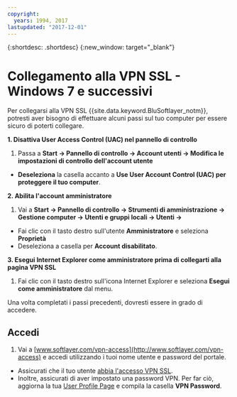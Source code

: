 ```yaml
---
copyright:
  years: 1994, 2017
lastupdated: "2017-12-01"
---
```


{:shortdesc: .shortdesc}
{:new_window: target="_blank"}

# Collegamento alla VPN SSL - Windows 7 e successivi

Per collegarsi alla VPN SSL {{site.data.keyword.BluSoftlayer_notm}}, potresti aver bisogno di effettuare alcuni passi sul tuo computer per essere sicuro di poterti collegare.

**1. Disattiva User Access Control (UAC) nel pannello di controllo**

1. Passa a **Start -> Pannello di controllo -> Account utenti -> Modifica le impostazioni di controllo dell'account utente**
* **Deseleziona** la casella accanto a **Use User Account Control (UAC) per proteggere il tuo computer**.

**2. Abilita l'account amministratore**

1. Vai a **Start -> Pannello di controllo -> Strumenti di amministrazione -> Gestione computer -> Utenti e gruppi locali -> Utenti ->** 
* Fai clic con il tasto destro sull'utente **Amministratore** e seleziona **Proprietà** 
* Deseleziona a casella per **Account disabilitato**.

**3. Esegui Internet Explorer come amministratore prima di collegarti alla pagina VPN SSL**

1. Fai clic con il tasto destro sull'icona Internet Explorer e seleziona **Esegui come amministratore** dal menu.

Una volta completati i passi precedenti, dovresti essere in grado di accedere. 

## Accedi

1. Vai a [www.softlayer.com/vpn-access](http://www.softlayer.com/vpn-access) e accedi utilizzando i tuoi nome utente e password del portale. 
* Assicurati che il tuo utente [abbia l'accesso VPN SSL](edit-users-vpn-access.html).  
* Inoltre, assicurati di aver impostato una password VPN. Per far ciò, aggiorna la tua [User Profile Page](https://control.softlayer.com/account/user/profile) e compila la casella **VPN Password**.
